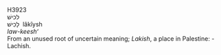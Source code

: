 <body>
  <p>H3923<br>  לכישׁ  <br> לָכִישׁ  ‎  lâkı̂ysh  <br><i>law-keesh‘ </i><br>From an unused root of uncertain meaning; <i>Lakish</i>, a place in Palestine: - Lachish.<br></p>
 </body>
